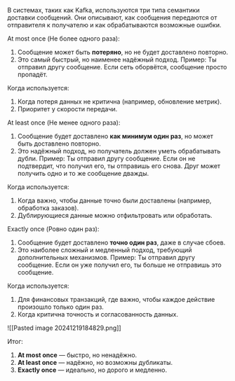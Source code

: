 В системах, таких как Kafka, используются три типа семантики доставки сообщений. Они описывают, как сообщения передаются от отправителя к получателю и как обрабатываются возможные ошибки.

At most once (Не более одного раза):
1. Сообщение может быть **потеряно**, но не будет доставлено повторно.
2. Это самый быстрый, но наименее надёжный подход.
Пример:
Ты отправил другу сообщение. Если сеть оборвётся, сообщение просто пропадёт.

Когда используется:
1. Когда потеря данных не критична (например, обновление метрик).
2. Приоритет у скорости передачи.


At least once (Не менее одного раза):
1. Сообщение будет доставлено **как минимум один раз**, но может быть доставлено повторно.
2. Это надёжный подход, но получатель должен уметь обрабатывать дубли.
Пример:
Ты отправил другу сообщение. Если он не подтвердит, что получил его, ты отправишь его снова. Друг может получить одно и то же сообщение дважды.

Когда используется:
1. Когда важно, чтобы данные точно были доставлены (например, обработка заказов).
2. Дублирующиеся данные можно отфильтровать или обработать.


Exactly once (Ровно один раз):
1. Сообщение будет доставлено **точно один раз**, даже в случае сбоев.
2. Это наиболее сложный и медленный подход, требующий дополнительных механизмов.
Пример:
Ты отправил другу сообщение. Если он уже получил его, ты больше не отправишь это сообщение.

Когда используется:
1. Для финансовых транзакций, где важно, чтобы каждое действие произошло только один раз.
2. Когда критична точность и согласованность данных.

![[Pasted image 20241219184829.png]]

Итог:
1. **At most once** — быстро, но ненадёжно.
2. **At least once** — надёжно, но возможны дубликаты.
3. **Exactly once** — идеально, но дорого и медленно.